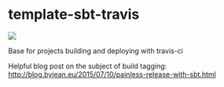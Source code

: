 # template-sbt-travis

[![](https://travis-ci.org/jostly/template-sbt-travis.svg?branch=master)](https://travis-ci.org/jostly/template-sbt-travis/builds)

Base for projects building and deploying with travis-ci

Helpful blog post on the subject of build tagging: http://blog.byjean.eu/2015/07/10/painless-release-with-sbt.html
